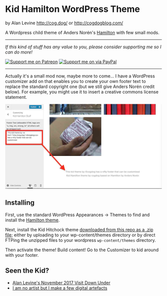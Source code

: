 # Kid Hamilton WordPress Theme
by Alan Levine http://cog.dog/ or http://cogdogblog.com/ 

A Wordpress child theme of Anders Nor&eacute;n's [Hamilton](https://wordpress.org/themes/hamilton/) with few small mods.

-----
*If this kind of stuff has any value to you, please consider supporting me so I can do more!*

[![Support me on Patreon](http://cogdog.github.io/images/badge-patreon.png)](https://patreon.com/cogdog) [![Support me on via PayPal](http://cogdog.github.io/images/badge-paypal.png)](https://paypal.me/cogdog)

----- 

Actually it's a small mod now, maybe more to come... I have a WordPress customizer add on that enables you to create your own footer text to replace the standard copyright one (but we still give Anders Nor&eacute;n credit below). For example, you might use it to insert a creative commons license statement.

![](images/footer-customized.jpg "Customizer tool for editing the footer")

## Installing

First, use the standard WordPress Appearances -> Themes to find and install the [Hamilton theme](https://wordpress.org/themes/hamilton/).

Next, install the Kid Hitchock theme [downloaded from this repo as a .zip file](https://github.com/cogdog/kid-hamilton/archive/master.zip); either by uploading to your wp-content/themes directory or by direct FTPing the unzipped files to your wordpress `wp-content/themes`  directory.

Then activate the theme! Build content! Go to the Customizer to kid around with your footer.

## Seen the Kid?

* [Alan Levine's November 2017 Visit Down Under](http://cog.dog/roo/)
* [I am no artist but I make a few digital artefacts](https://marianafun.es/art/)

